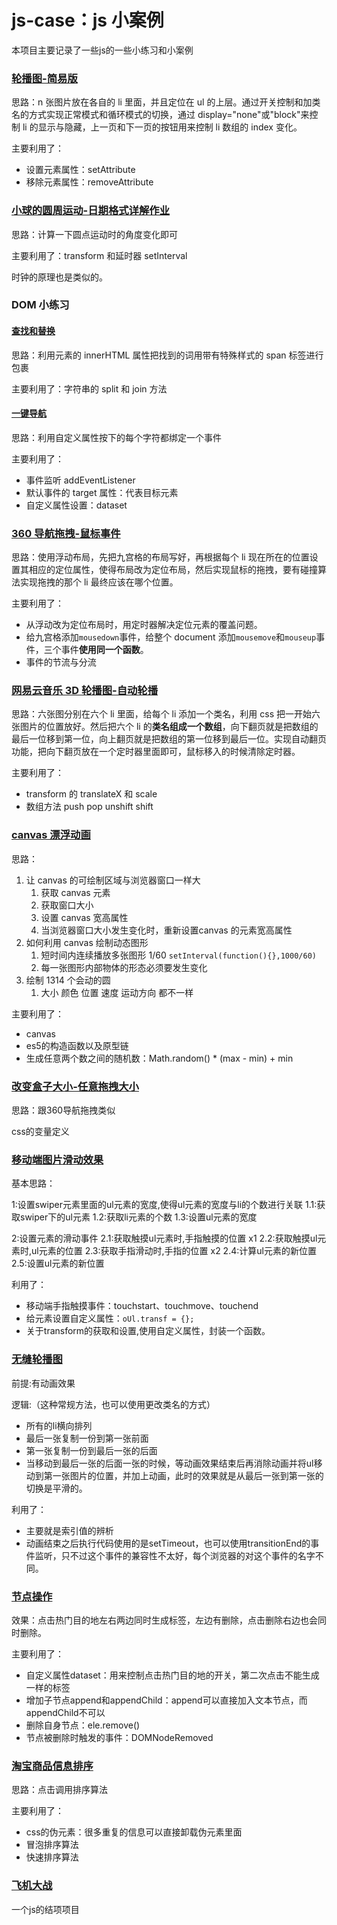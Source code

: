 # js-case：js 小案例

本项目主要记录了一些js的一些小练习和小案例

### [轮播图-简易版](轮播图-简易版/demo.html)

思路：n 张图片放在各自的 li 里面，并且定位在 ul 的上层。通过开关控制和加类名的方式实现正常模式和循环模式的切换，通过 display="none"或"block"来控制 li 的显示与隐藏，上一页和下一页的按钮用来控制 li 数组的 index 变化。

主要利用了：

- 设置元素属性：setAttribute
- 移除元素属性：removeAttribute

### [小球的圆周运动-日期格式详解作业](小球的圆周运动-日期格式详解作业/demo.html)

思路：计算一下圆点运动时的角度变化即可

主要利用了：transform 和延时器 setInterval

时钟的原理也是类似的。

### DOM 小练习

#### [查找和替换](DOM小练习/查找和替换.html)

思路：利用元素的 innerHTML 属性把找到的词用带有特殊样式的 span 标签进行包裹

主要利用了：字符串的 split 和 join 方法

#### [一键导航](DOM小练习/一键导航.html)

思路：利用自定义属性按下的每个字符都绑定一个事件

主要利用了：

- 事件监听 addEventListener
- 默认事件的 target 属性：代表目标元素
- 自定义属性设置：dataset

### [360 导航拖拽-鼠标事件](360导航拖拽-鼠标事件/demo.html)

思路：使用浮动布局，先把九宫格的布局写好，再根据每个 li 现在所在的位置设置其相应的定位属性，使得布局改为定位布局，然后实现鼠标的拖拽，要有碰撞算法实现拖拽的那个 li 最终应该在哪个位置。

主要利用了：

- 从浮动改为定位布局时，用定时器解决定位元素的覆盖问题。
- 给九宫格添加`mousedown`事件，给整个 document 添加`mousemove`和`mouseup`事件，三个事件**使用同一个函数**。
- 事件的节流与分流

### [网易云音乐 3D 轮播图-自动轮播](网易云音乐轮播图/demo.html)

思路：六张图分别在六个 li 里面，给每个 li 添加一个类名，利用 css 把一开始六张图片的位置放好。然后把六个 li 的**类名组成一个数组**，向下翻页就是把数组的最后一位移到第一位，向上翻页就是把数组的第一位移到最后一位。实现自动翻页功能，把向下翻页放在一个定时器里面即可，鼠标移入的时候清除定时器。

主要利用了：

- transform 的 translateX 和 scale
- 数组方法 push pop unshift shift

### [canvas 漂浮动画](canvas漂浮动画/demo.html)

思路：

1. 让 canvas 的可绘制区域与浏览器窗口一样大
    1. 获取 canvas 元素
    2. 获取窗口大小
    3. 设置 canvas 宽高属性
    4. 当浏览器窗口大小发生变化时，重新设置canvas 的元素宽高属性 
2. 如何利用 canvas 绘制动态图形
    1. 短时间内连续播放多张图形
      1/60
      `setInterval(function(){},1000/60)`
    2. 每一张图形内部物体的形态必须要发生变化 
3. 绘制 1314 个会动的圆
    1. 大小 颜色 位置 速度 运动方向 都不一样

主要利用了：

- canvas
- es5的构造函数以及原型链
- 生成任意两个数之间的随机数：Math.random() * (max - min) + min

### [改变盒子大小-任意拖拽大小](改变盒子大小-任意拖拽大小/demo.html)

思路：跟360导航拖拽类似

css的变量定义


### [移动端图片滑动效果](移动端图片滑动效果/demo2.html)

基本思路：

1:设置swiper元素里面的ul元素的宽度,使得ul元素的宽度与li的个数进行关联
    1.1:获取swiper下的ul元素
    1.2:获取li元素的个数
    1.3:设置ul元素的宽度

2:设置元素的滑动事件
    2.1:获取触摸ul元素时,手指触摸的位置 x1
    2.2:获取触摸ul元素时,ul元素的位置
    2.3:获取手指滑动时,手指的位置 x2
    2.4:计算ul元素的新位置
    2.5:设置ul元素的新位置

利用了：

- 移动端手指触摸事件：touchstart、touchmove、touchend
- 给元素设置自定义属性：`oUl.transf = {};`
- 关于transform的获取和设置,使用自定义属性，封装一个函数。

### [无缝轮播图](无缝轮播图/demo.html)

前提:有动画效果

逻辑:（这种常规方法，也可以使用更改类名的方式）

- 所有的li横向排列
- 最后一张复制一份到第一张前面
- 第一张复制一份到最后一张的后面
- 当移动到最后一张的后面一张的时候，等动画效果结束后再消除动画并将ul移动到第一张图片的位置，并加上动画，此时的效果就是从最后一张到第一张的切换是平滑的。

利用了：

- 主要就是索引值的辨析
- 动画结束之后执行代码使用的是setTimeout，也可以使用transitionEnd的事件监听，只不过这个事件的兼容性不太好，每个浏览器的对这个事件的名字不同。

### [节点操作](节点操作/demo.html)

效果：点击热门目的地左右两边同时生成标签，左边有删除，点击删除右边也会同时删除。

主要利用了：
- 自定义属性dataset：用来控制点击热门目的地的开关，第二次点击不能生成一样的标签
- 增加子节点append和appendChild：append可以直接加入文本节点，而appendChild不可以
- 删除自身节点：ele.remove()
- 节点被删除时触发的事件：DOMNodeRemoved

### [淘宝商品信息排序](淘宝商品信息排序/demo.html)

思路：点击调用排序算法

主要利用了：
- css的伪元素：很多重复的信息可以直接卸载伪元素里面
- 冒泡排序算法
- 快速排序算法

### [飞机大战](飞机大战/demo.html)

一个js的结项项目